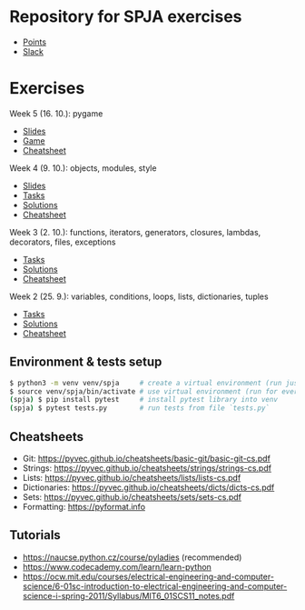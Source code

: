 # Repository for SPJA exercises
- [Points](https://docs.google.com/spreadsheets/d/1bCOGE8WP4ooAW2W9pjVEp24EOZYGkcGlk137Vy6zmwE/edit?usp=sharing)
- [Slack](http://spja-vsb.slack.com)

# Exercises
Week 5 (16. 10.): pygame

- [Slides](https://github.com/Kobzol/spja/blob/master/labs/05/slides.pdf)
- [Game](https://github.com/Kobzol/spja/blob/master/labs/05/engine.py)
- [Cheatsheet](https://github.com/Kobzol/spja/blob/master/labs/05/cheatsheet.py)

Week 4 (9. 10.): objects, modules, style

- [Slides](https://github.com/Kobzol/spja/blob/master/labs/04/slides.pdf)
- [Tasks](https://github.com/Kobzol/spja/blob/master/labs/04/tasks.py)
- [Solutions](https://github.com/Kobzol/spja/blob/master/labs/04/solutions.py)
- [Cheatsheet](https://github.com/Kobzol/spja/blob/master/labs/04/cheatsheet.py)

Week 3 (2. 10.): functions, iterators, generators, closures, lambdas, decorators, files, exceptions

- [Tasks](https://github.com/Kobzol/spja/blob/master/labs/03/tasks.py)
- [Solutions](https://github.com/Kobzol/spja/blob/master/labs/03/solutions.py)
- [Cheatsheet](https://github.com/Kobzol/spja/blob/master/labs/03/cheatsheet.py)

Week 2 (25. 9.): variables, conditions, loops, lists, dictionaries, tuples

- [Tasks](https://github.com/Kobzol/spja/blob/master/labs/02/tasks.py)
- [Solutions](https://github.com/Kobzol/spja/blob/master/labs/02/solutions.py)
- [Cheatsheet](https://github.com/Kobzol/spja/blob/master/labs/02/cheatsheet.py)

## Environment & tests setup
```bash
$ python3 -m venv venv/spja     # create a virtual environment (run just once)
$ source venv/spja/bin/activate # use virtual environment (run for every new terminal launch)
(spja) $ pip install pytest     # install pytest library into venv
(spja) $ pytest tests.py        # run tests from file `tests.py`
```

## Cheatsheets
* Git: https://pyvec.github.io/cheatsheets/basic-git/basic-git-cs.pdf
* Strings: https://pyvec.github.io/cheatsheets/strings/strings-cs.pdf
* Lists: https://pyvec.github.io/cheatsheets/lists/lists-cs.pdf
* Dictionaries: https://pyvec.github.io/cheatsheets/dicts/dicts-cs.pdf
* Sets: https://pyvec.github.io/cheatsheets/sets/sets-cs.pdf
* Formatting: https://pyformat.info

## Tutorials
* https://naucse.python.cz/course/pyladies (recommended)
* https://www.codecademy.com/learn/learn-python
* https://ocw.mit.edu/courses/electrical-engineering-and-computer-science/6-01sc-introduction-to-electrical-engineering-and-computer-science-i-spring-2011/Syllabus/MIT6_01SCS11_notes.pdf

